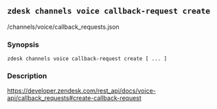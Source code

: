 ## `zdesk channels voice callback-request create`

/channels/voice/callback_requests.json

### Synopsis

    zdesk channels voice callback-request create [ ... ]

### Description

https://developer.zendesk.com/rest_api/docs/voice-api/callback_requests#create-callback-request


